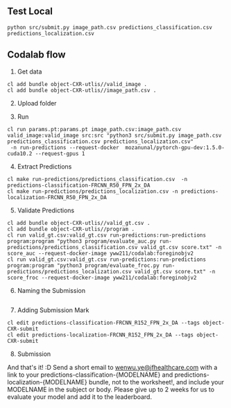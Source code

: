 

## Test Local

```
python src/submit.py image_path.csv predictions_classification.csv predictions_localization.csv

```

## Codalab flow

1. Get data

```
cl add bundle object-CXR-utlis//valid_image .
cl add bundle object-CXR-utlis//image_path.csv .
```

2. Upload folder

3. Run 

```
cl run params.pt:params.pt image_path.csv:image_path.csv valid_image:valid_image src:src "python3 src/submit.py image_path.csv predictions_classification.csv predictions_localization.csv"  
 -n run-predictions --request-docker  mozanunal/pytorch-gpu-dev:1.5.0-cuda10.2 --request-gpus 1

```

4. Extract Predictions

```
cl make run-predictions/predictions_classification.csv  -n predictions-classification-FRCNN_R50_FPN_2x_DA
cl make run-predictions/predictions_localization.csv -n predictions-localization-FRCNN_R50_FPN_2x_DA
```

5. Validate Predictions

```
cl add bundle object-CXR-utlis//valid_gt.csv .
cl add bundle object-CXR-utlis//program .
cl run valid_gt.csv:valid_gt.csv run-predictions:run-predictions program:program "python3 program/evaluate_auc.py run-predictions/predictions_classification.csv valid_gt.csv score.txt" -n score_auc --request-docker-image yww211/codalab:foreginobjv2
cl run valid_gt.csv:valid_gt.csv run-predictions:run-predictions program:program "python3 program/evaluate_froc.py run-predictions/predictions_localization.csv valid_gt.csv score.txt" -n score_froc --request-docker-image yww211/codalab:foreginobjv2
```

6. Naming the Submission

```

```

7. Adding Submission Mark

```
cl edit predictions-classification-FRCNN_R152_FPN_2x_DA --tags object-CXR-submit
cl edit predictions-localization-FRCNN_R152_FPN_2x_DA --tags object-CXR-submit
```

8. Submission

And that's it! :D Send a short email to wenwu.ye@jfhealthcare.com with a link to your predictions-classification-{MODELNAME} and predictions-localization-{MODELNAME} bundle, not to the worksheet!, and include your MODELNAME in the subject or body. Please give up to 2 weeks for us to evaluate your model and add it to the leaderboard.